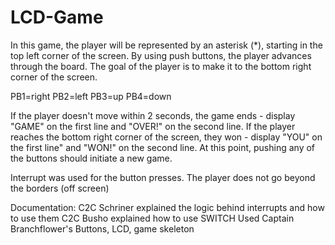 LCD-Game
========

In this game, the player will be represented by an asterisk (*), starting in the top left corner of the screen. 
By using push buttons, the player advances through the board. The goal of the player is to make it to the 
bottom right corner of the screen.

 PB1=right
 PB2=left
 PB3=up 
 PB4=down
 
 If the player doesn't move within 2 seconds, the game ends - display "GAME" on the first line and "OVER!" 
 on the second line. If the player reaches the bottom right corner of the screen, they won - display "YOU" 
 on the first line" and "WON!" on the second line. At this point, pushing any of the buttons 
 should initiate a new game.
 
 Interrupt  was used for the button presses.
 The player does not go beyond the borders (off screen)
 
 Documentation:
 C2C Schriner explained the logic behind interrupts and how to use them
 C2C Busho explained how to use SWITCH 
 Used Captain Branchflower's Buttons, LCD, game skeleton
